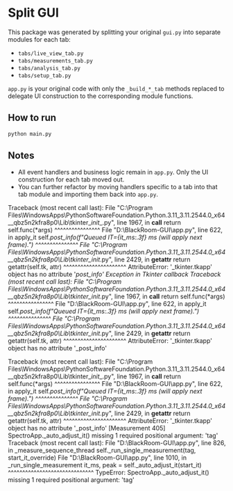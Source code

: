 # Split GUI

This package was generated by splitting your original `gui.py` into separate modules for each tab:
- `tabs/live_view_tab.py`
- `tabs/measurements_tab.py`
- `tabs/analysis_tab.py`
- `tabs/setup_tab.py`

`app.py` is your original code with only the `_build_*_tab` methods replaced to delegate
UI construction to the corresponding module functions.

## How to run

```bash
python main.py
```

## Notes

- All event handlers and business logic remain in `app.py`. Only the UI construction for each tab moved out.
- You can further refactor by moving handlers specific to a tab into that tab module and importing them back into `app.py`.


Traceback (most recent call last):
  File "C:\Program Files\WindowsApps\PythonSoftwareFoundation.Python.3.11_3.11.2544.0_x64__qbz5n2kfra8p0\Lib\tkinter\__init__.py", line 1967, in __call__
    return self.func(*args)
           ^^^^^^^^^^^^^^^^
  File "D:\BlackRoom-GUI\app.py", line 622, in apply_it
    self._post_info(f"Queued IT={it_ms:.3f} ms (will apply next frame).")
    ^^^^^^^^^^^^^^^
  File "C:\Program Files\WindowsApps\PythonSoftwareFoundation.Python.3.11_3.11.2544.0_x64__qbz5n2kfra8p0\Lib\tkinter\__init__.py", line 2429, in __getattr__
    return getattr(self.tk, attr)
           ^^^^^^^^^^^^^^^^^^^^^^
AttributeError: '_tkinter.tkapp' object has no attribute '_post_info'
Exception in Tkinter callback
Traceback (most recent call last):
  File "C:\Program Files\WindowsApps\PythonSoftwareFoundation.Python.3.11_3.11.2544.0_x64__qbz5n2kfra8p0\Lib\tkinter\__init__.py", line 1967, in __call__
    return self.func(*args)
           ^^^^^^^^^^^^^^^^
  File "D:\BlackRoom-GUI\app.py", line 622, in apply_it
    self._post_info(f"Queued IT={it_ms:.3f} ms (will apply next frame).")
    ^^^^^^^^^^^^^^^
  File "C:\Program Files\WindowsApps\PythonSoftwareFoundation.Python.3.11_3.11.2544.0_x64__qbz5n2kfra8p0\Lib\tkinter\__init__.py", line 2429, in __getattr__
    return getattr(self.tk, attr)
           ^^^^^^^^^^^^^^^^^^^^^^
AttributeError: '_tkinter.tkapp' object has no attribute '_post_info'



Traceback (most recent call last):
  File "C:\Program Files\WindowsApps\PythonSoftwareFoundation.Python.3.11_3.11.2544.0_x64__qbz5n2kfra8p0\Lib\tkinter\__init__.py", line 1967, in __call__
    return self.func(*args)
           ^^^^^^^^^^^^^^^^
  File "D:\BlackRoom-GUI\app.py", line 622, in apply_it
    self._post_info(f"Queued IT={it_ms:.3f} ms (will apply next frame).")
    ^^^^^^^^^^^^^^^
  File "C:\Program Files\WindowsApps\PythonSoftwareFoundation.Python.3.11_3.11.2544.0_x64__qbz5n2kfra8p0\Lib\tkinter\__init__.py", line 2429, in __getattr__
    return getattr(self.tk, attr)
           ^^^^^^^^^^^^^^^^^^^^^^
AttributeError: '_tkinter.tkapp' object has no attribute '_post_info'
[Measurement 405] SpectroApp._auto_adjust_it() missing 1 required positional argument: 'tag'
Traceback (most recent call last):
  File "D:\BlackRoom-GUI\app.py", line 826, in _measure_sequence_thread
    self._run_single_measurement(tag, start_it_override)
  File "D:\BlackRoom-GUI\app.py", line 1010, in _run_single_measurement
    it_ms, peak = self._auto_adjust_it(start_it)
                  ^^^^^^^^^^^^^^^^^^^^^^^^^^^^^^
TypeError: SpectroApp._auto_adjust_it() missing 1 required positional argument: 'tag'